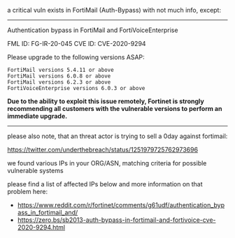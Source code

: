 

a critical vuln exists in FortiMail
(Auth-Bypass) with not much info, except:

------------------------------------------------------------------

Authentication bypass in FortiMail and FortiVoiceEnterprise

FML ID: FG-IR-20-045
CVE ID: CVE-2020-9294

Please upgrade to the following versions ASAP:

    FortiMail versions 5.4.11 or above
    FortiMail versions 6.0.8 or above
    FortiMail versions 6.2.3 or above
    FortiVoiceEnterprise versions 6.0.3 or above

**Due to the ability to exploit this issue remotely, Fortinet is strongly recommending all customers with the vulnerable versions to perform an immediate upgrade.**

------------------------------------------------------------------

please also note, that an threat actor is trying to sell a 0day
against fortimail:

https://twitter.com/underthebreach/status/1251979725762973696



we found various IPs in your ORG/ASN,
matching criteria for possible vulnerable systems

please find a list of affected IPs below
and more information on that problem here:

- https://www.reddit.com/r/fortinet/comments/g61udf/authentication_bypass_in_fortimail_and/
- https://zero.bs/sb2013-auth-bypass-in-fortimail-and-fortivoice-cve-2020-9294.html



    
